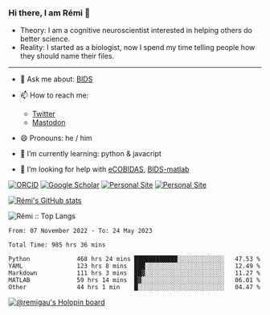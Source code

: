 ### Hi there, I am Rémi 👋

- Theory: I am a cognitive neuroscientist interested in helping others do better science.
- Reality: I started as a biologist, now I spend my time telling people how they should name their files.

<hr>

- 💬 Ask me about: [BIDS](https://bids-specification.readthedocs.io/en/stable/)

- 📫 How to reach me:
  - [Twitter](https://twitter.com/RemiGau)
  - <a rel="me" href="https://kolektiva.social/@RemiGau">Mastodon</a>

- 😄 Pronouns: he / him

- 🌱 I’m currently learning: python & javacript

- 🤔 I’m looking for help with [eCOBIDAS](https://github.com/Remi-Gau/eCobidas), [BIDS-matlab](https://github.com/bids-standard/bids-matlab)

[![ORCID](https://img.shields.io/badge/ORCID-0000--0001--9813--3167-9745f5?style=flat-square.svg)](https://orcid.org/0000-0002-1535-9767)
[![Google Scholar](https://img.shields.io/badge/Google-Scholar-orange?style=flat-square.svg)](https://scholar.google.com/citations?user=gXOB3q8AAAAJ&hl=en)
[![Personal Site](https://img.shields.io/badge/Personal_Site-green?style=flat-square.svg)](https://remi-gau.github.io/)
[![Personal Site](https://img.shields.io/badge/Citation_Metadata-blue?style=flat-square.svg)](https://github.com/Remi-Gau/meta)

[![Rémi's GitHub stats](https://github-readme-stats.vercel.app/api?username=Remi-Gau&theme=midnight-purple)](https://github.com/anuraghazra/github-readme-stats)


<p><img src="https://github-readme-stats.vercel.app/api/top-langs/?username=Remi-Gau&langs_count=10&theme=tokyonight&layout=compact" alt="Rémi :: Top Langs" /></p>



<!--START_SECTION:waka-->

```text
From: 07 November 2022 - To: 24 May 2023

Total Time: 985 hrs 36 mins

Python             468 hrs 24 mins ████████████░░░░░░░░░░░░░   47.53 %
YAML               123 hrs 8 mins  ███░░░░░░░░░░░░░░░░░░░░░░   12.49 %
Markdown           111 hrs 3 mins  ██▓░░░░░░░░░░░░░░░░░░░░░░   11.27 %
MATLAB             59 hrs 14 mins  █▓░░░░░░░░░░░░░░░░░░░░░░░   06.01 %
Other              44 hrs 1 min    █░░░░░░░░░░░░░░░░░░░░░░░░   04.47 %
```

<!--END_SECTION:waka-->

[![@remigau's Holopin board](https://holopin.me/remigau)](https://holopin.io/@remigau)
